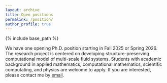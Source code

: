 ```yaml
---
layout: archive
title: Open positions
permalink: /position/
author_profile: true
---
```


{% include base_path %}

We have one opening Ph.D. position starting in Fall 2025 or Spring 2026. The research project is centered on developing structure-preserving computational model of multi-scale fluid systems. Students with academic background in applied mathematics, computational mathematics, scientific computating, and physics are welcome to apply. If you are interested, please contact me by [email](mailto:leihuan@msu.edu).



